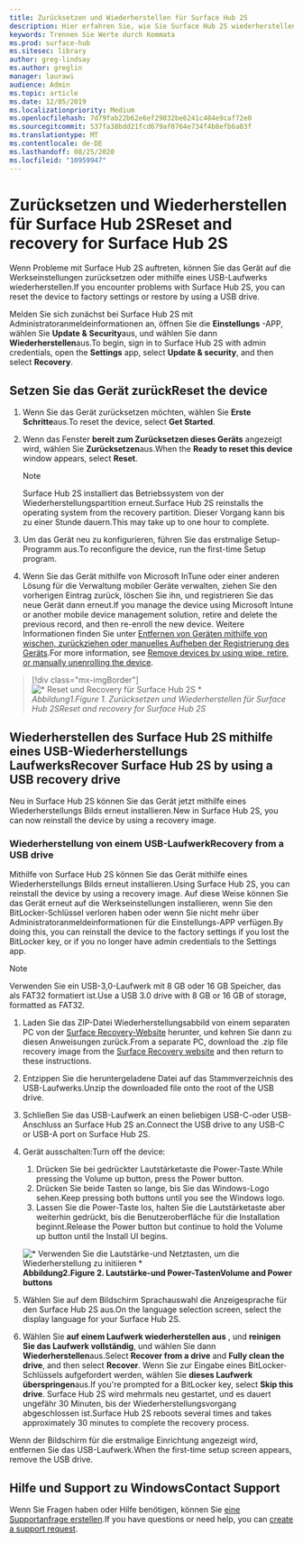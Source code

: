 ```yaml
---
title: Zurücksetzen und Wiederherstellen für Surface Hub 2S
description: Hier erfahren Sie, wie Sie Surface Hub 2S wiederherstellen und zurücksetzen.
keywords: Trennen Sie Werte durch Kommata
ms.prod: surface-hub
ms.sitesec: library
author: greg-lindsay
ms.author: greglin
manager: laurawi
audience: Admin
ms.topic: article
ms.date: 12/05/2019
ms.localizationpriority: Medium
ms.openlocfilehash: 7d79fab22b62e6ef29832be6241c484e9caf72e0
ms.sourcegitcommit: 537fa38bdd21fcd679af0764e734f4b8efb6a03f
ms.translationtype: MT
ms.contentlocale: de-DE
ms.lasthandoff: 08/25/2020
ms.locfileid: "10959947"
---
```

# <span data-ttu-id="12ae3-104">Zurücksetzen und Wiederherstellen für Surface Hub 2S</span><span class="sxs-lookup"><span data-stu-id="12ae3-104">Reset and recovery for Surface Hub 2S</span></span>

<span data-ttu-id="12ae3-105">Wenn Probleme mit Surface Hub 2S auftreten, können Sie das Gerät auf die Werkseinstellungen zurücksetzen oder mithilfe eines USB-Laufwerks wiederherstellen.</span><span class="sxs-lookup"><span data-stu-id="12ae3-105">If you encounter problems with Surface Hub 2S, you can reset the device to factory settings or restore by using a USB drive.</span></span>

<span data-ttu-id="12ae3-106">Melden Sie sich zunächst bei Surface Hub 2S mit Administratoranmeldeinformationen an, öffnen Sie die **Einstellungs** -APP, wählen Sie **Update & Security**aus, und wählen Sie dann **Wiederherstellen**aus.</span><span class="sxs-lookup"><span data-stu-id="12ae3-106">To begin, sign in to Surface Hub 2S with admin credentials, open the **Settings** app, select **Update & security**, and then select **Recovery**.</span></span>

## <span data-ttu-id="12ae3-107">Setzen Sie das Gerät zurück</span><span class="sxs-lookup"><span data-stu-id="12ae3-107">Reset the device</span></span>

1. <span data-ttu-id="12ae3-108">Wenn Sie das Gerät zurücksetzen möchten, wählen Sie **Erste Schritte**aus.</span><span class="sxs-lookup"><span data-stu-id="12ae3-108">To reset the device, select **Get Started**.</span></span>

2. <span data-ttu-id="12ae3-109">Wenn das Fenster **bereit zum Zurücksetzen dieses Geräts** angezeigt wird, wählen Sie **Zurücksetzen**aus.</span><span class="sxs-lookup"><span data-stu-id="12ae3-109">When the **Ready to reset this device** window appears, select **Reset**.</span></span> 
  
   > [!NOTE]
   > <span data-ttu-id="12ae3-110">Surface Hub 2S installiert das Betriebssystem von der Wiederherstellungspartition erneut.</span><span class="sxs-lookup"><span data-stu-id="12ae3-110">Surface Hub 2S reinstalls the operating system from the recovery partition.</span></span> <span data-ttu-id="12ae3-111">Dieser Vorgang kann bis zu einer Stunde dauern.</span><span class="sxs-lookup"><span data-stu-id="12ae3-111">This may take up to one hour to complete.</span></span>
  
3. <span data-ttu-id="12ae3-112">Um das Gerät neu zu konfigurieren, führen Sie das erstmalige Setup-Programm aus.</span><span class="sxs-lookup"><span data-stu-id="12ae3-112">To reconfigure the device, run the first-time Setup program.</span></span>

4. <span data-ttu-id="12ae3-113">Wenn Sie das Gerät mithilfe von Microsoft InTune oder einer anderen Lösung für die Verwaltung mobiler Geräte verwalten, ziehen Sie den vorherigen Eintrag zurück, löschen Sie ihn, und registrieren Sie das neue Gerät dann erneut.</span><span class="sxs-lookup"><span data-stu-id="12ae3-113">If you manage the device using Microsoft Intune or another mobile device management solution, retire and delete the previous record, and then re-enroll the new device.</span></span> <span data-ttu-id="12ae3-114">Weitere Informationen finden Sie unter [Entfernen von Geräten mithilfe von wischen, zurückziehen oder manuelles Aufheben der Registrierung des Geräts](https://docs.microsoft.com/intune/devices-wipe).</span><span class="sxs-lookup"><span data-stu-id="12ae3-114">For more information, see [Remove devices by using wipe, retire, or manually unenrolling the device](https://docs.microsoft.com/intune/devices-wipe).</span></span>

> [!div class="mx-imgBorder"]
> ![\* Reset und Recovery für Surface Hub 2S \*](images/sh2-reset.png)
<br/>*<span data-ttu-id="12ae3-116">Abbildung1.</span><span class="sxs-lookup"><span data-stu-id="12ae3-116">Figure 1.</span></span> <span data-ttu-id="12ae3-117">Zurücksetzen und Wiederherstellen für Surface Hub 2S</span><span class="sxs-lookup"><span data-stu-id="12ae3-117">Reset and recovery for Surface Hub 2S</span></span>* 

## <span data-ttu-id="12ae3-118">Wiederherstellen des Surface Hub 2S mithilfe eines USB-Wiederherstellungs Laufwerks</span><span class="sxs-lookup"><span data-stu-id="12ae3-118">Recover Surface Hub 2S by using a USB recovery drive</span></span>

<span data-ttu-id="12ae3-119">Neu in Surface Hub 2S können Sie das Gerät jetzt mithilfe eines Wiederherstellungs Bilds erneut installieren.</span><span class="sxs-lookup"><span data-stu-id="12ae3-119">New in Surface Hub 2S, you can now reinstall the device by using a recovery image.</span></span>

### <span data-ttu-id="12ae3-120">Wiederherstellung von einem USB-Laufwerk</span><span class="sxs-lookup"><span data-stu-id="12ae3-120">Recovery from a USB drive</span></span>

<span data-ttu-id="12ae3-121">Mithilfe von Surface Hub 2S können Sie das Gerät mithilfe eines Wiederherstellungs Bilds erneut installieren.</span><span class="sxs-lookup"><span data-stu-id="12ae3-121">Using Surface Hub 2S, you can reinstall the device by using a recovery image.</span></span> <span data-ttu-id="12ae3-122">Auf diese Weise können Sie das Gerät erneut auf die Werkseinstellungen installieren, wenn Sie den BitLocker-Schlüssel verloren haben oder wenn Sie nicht mehr über Administratoranmeldeinformationen für die Einstellungs-APP verfügen.</span><span class="sxs-lookup"><span data-stu-id="12ae3-122">By doing this, you can reinstall the device to the factory settings if you lost the BitLocker key, or if you no longer have admin credentials to the Settings app.</span></span>

>[!NOTE]
><span data-ttu-id="12ae3-123">Verwenden Sie ein USB-3,0-Laufwerk mit 8 GB oder 16 GB Speicher, das als FAT32 formatiert ist.</span><span class="sxs-lookup"><span data-stu-id="12ae3-123">Use a USB 3.0 drive with 8 GB or 16 GB of storage, formatted as FAT32.</span></span>

1. <span data-ttu-id="12ae3-124">Laden Sie das ZIP-Datei Wiederherstellungsabbild von einem separaten PC von der [Surface Recovery-Website](https://support.microsoft.com/surfacerecoveryimage?devicetype=surfacehub2s) herunter, und kehren Sie dann zu diesen Anweisungen zurück.</span><span class="sxs-lookup"><span data-stu-id="12ae3-124">From a separate PC, download the .zip file recovery image from the [Surface Recovery website](https://support.microsoft.com/surfacerecoveryimage?devicetype=surfacehub2s) and then return to these instructions.</span></span> 

1. <span data-ttu-id="12ae3-125">Entzippen Sie die heruntergeladene Datei auf das Stammverzeichnis des USB-Laufwerks.</span><span class="sxs-lookup"><span data-stu-id="12ae3-125">Unzip the downloaded file onto the root of the USB drive.</span></span>  

1. <span data-ttu-id="12ae3-126">Schließen Sie das USB-Laufwerk an einen beliebigen USB-C-oder USB-Anschluss an Surface Hub 2S an.</span><span class="sxs-lookup"><span data-stu-id="12ae3-126">Connect the USB drive to any USB-C or USB-A port on Surface Hub 2S.</span></span>

1. <span data-ttu-id="12ae3-127">Gerät ausschalten:</span><span class="sxs-lookup"><span data-stu-id="12ae3-127">Turn off the device:</span></span>

   1. <span data-ttu-id="12ae3-128">Drücken Sie bei gedrückter Lautstärketaste die Power-Taste.</span><span class="sxs-lookup"><span data-stu-id="12ae3-128">While pressing the Volume up button, press the Power button.</span></span>
   1. <span data-ttu-id="12ae3-129">Drücken Sie beide Tasten so lange, bis Sie das Windows-Logo sehen.</span><span class="sxs-lookup"><span data-stu-id="12ae3-129">Keep pressing both buttons until you see the Windows logo.</span></span>
   1. <span data-ttu-id="12ae3-130">Lassen Sie die Power-Taste los, halten Sie die Lautstärketaste aber weiterhin gedrückt, bis die Benutzeroberfläche für die Installation beginnt.</span><span class="sxs-lookup"><span data-stu-id="12ae3-130">Release the Power button but continue to hold the Volume up button until the Install UI begins.</span></span>

   ![\* Verwenden Sie die Lautstärke-und Netztasten, um die Wiederherstellung zu initiieren \*](images/sh2-keypad.png) <br>
   **<span data-ttu-id="12ae3-132">Abbildung2.</span><span class="sxs-lookup"><span data-stu-id="12ae3-132">Figure 2.</span></span> <span data-ttu-id="12ae3-133">Lautstärke-und Power-Tasten</span><span class="sxs-lookup"><span data-stu-id="12ae3-133">Volume and Power buttons</span></span>**

1. <span data-ttu-id="12ae3-134">Wählen Sie auf dem Bildschirm Sprachauswahl die Anzeigesprache für den Surface Hub 2S aus.</span><span class="sxs-lookup"><span data-stu-id="12ae3-134">On the language selection screen, select the display language for your Surface Hub 2S.</span></span>

1. <span data-ttu-id="12ae3-135">Wählen Sie **auf einem Laufwerk wiederherstellen aus** , und **reinigen Sie das Laufwerk vollständig**, und wählen Sie dann **Wiederherstellen**aus.</span><span class="sxs-lookup"><span data-stu-id="12ae3-135">Select **Recover from a drive** and **Fully clean the drive**, and then select **Recover**.</span></span> <span data-ttu-id="12ae3-136">Wenn Sie zur Eingabe eines BitLocker-Schlüssels aufgefordert werden, wählen Sie **dieses Laufwerk überspringen**aus.</span><span class="sxs-lookup"><span data-stu-id="12ae3-136">If you're prompted for a BitLocker key, select **Skip this drive**.</span></span> <span data-ttu-id="12ae3-137">Surface Hub 2S wird mehrmals neu gestartet, und es dauert ungefähr 30 Minuten, bis der Wiederherstellungsvorgang abgeschlossen ist.</span><span class="sxs-lookup"><span data-stu-id="12ae3-137">Surface Hub 2S reboots several times and takes approximately 30 minutes to complete the recovery process.</span></span>

<span data-ttu-id="12ae3-138">Wenn der Bildschirm für die erstmalige Einrichtung angezeigt wird, entfernen Sie das USB-Laufwerk.</span><span class="sxs-lookup"><span data-stu-id="12ae3-138">When the first-time setup screen appears, remove the USB drive.</span></span>

## <span data-ttu-id="12ae3-139">Hilfe und Support zu Windows</span><span class="sxs-lookup"><span data-stu-id="12ae3-139">Contact Support</span></span>

<span data-ttu-id="12ae3-140">Wenn Sie Fragen haben oder Hilfe benötigen, können Sie [eine Supportanfrage erstellen](https://support.microsoft.com/supportforbusiness/productselection).</span><span class="sxs-lookup"><span data-stu-id="12ae3-140">If you have questions or need help, you can [create a support request](https://support.microsoft.com/supportforbusiness/productselection).</span></span>
